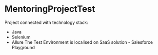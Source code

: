 # MentoringProjectTest
Project connected with technology stack:
- Java
- Selenium
- Allure
The Test Environment is localised on SaaS solution - Salesforce Playground

